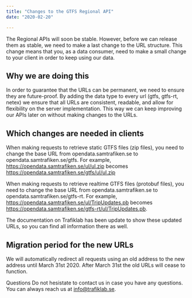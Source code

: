 ```yaml
---
title: "Changes to the GTFS Regional API"
date: "2020-02-20"

---
```


The Regional APIs will soon be stable. However, before we can release them as stable, we need to make a last change to
the URL structure. This change means that you, as a data consumer, need to make a small change to your client in order
to keep using our data.

## Why we are doing this

In order to guarantee that the URLs can be permanent, we need to ensure they are future-proof. By adding the data type
to every url (gtfs, gtfs-rt, netex) we ensure that all URLs are consistent, readable, and allow for flexibility on the
server implementation. This way we can keep improving our APIs later on without making changes to the URLs.

## Which changes are needed in clients

When making requests to retrieve static GTFS files (zip files), you need to change the base URL from
opendata.samtrafiken.se to opendata.samtrafiken.se/gtfs. For example,
https://opendata.samtrafiken.se/ul/ul.zip becomes https://opendata.samtrafiken.se/gtfs/ul/ul.zip

When making requests to retrieve realtime GTFS files (protobuf files), you need to change the base URL from
opendata.samtrafiken.se to opendata.samtrafiken.se/gtfs-rt. For example,
https://opendata.samtrafiken.se/ul/TripUpdates.pb becomes https://opendata.samtrafiken.se/gtfs-rt/ul/TripUpdates.pb.

The documentation on Trafiklab has been update to show these updated URLs, so you can find all information there as
well.

## Migration period for the new URLs

We will automatically redirect all requests using an old address to the new address until March 31st 2020. After March
31st the old URLs will cease to function.

Questions Do not hesistate to contact us in case you have any questions. You can always reach us at info@trafiklab.se. 
 



